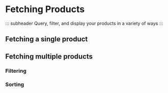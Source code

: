 # Fetching Products

::: subheader
Query, filter, and display your products in a variety of ways
:::

## Fetching a single product

## Fetching multiple products

### Filtering 

### Sorting

